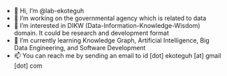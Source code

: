 - 👋 Hi, I’m @lab-ekoteguh
- 💞️ I’m working on the governmental agency which is related to data
- 👀 I’m interested in DIKW (Data-Information-Knowledge-Wisdom) domain. It could be research and development format
- 🌱 I’m currently learning Knowledge Graph, Artificial Intelligence, Big Data Engineering, and Software Development
- 📫 You can reach me by sending an email to id [dot] ekoteguh [at] gmail [dot] com

<!---
lab-ekoteguh/lab-ekoteguh is a ✨ special ✨ repository because its `README.md` (this file) appears on your GitHub profile.
You can click the Preview link to take a look at your changes.
--->
